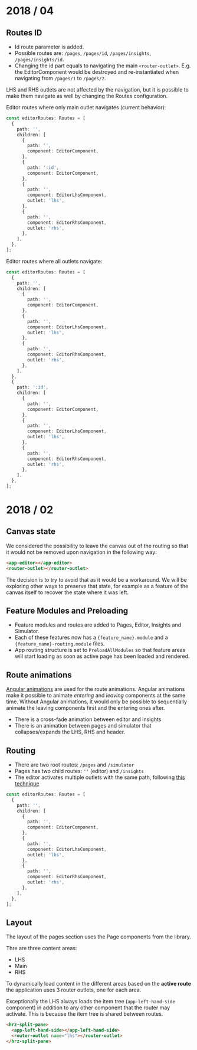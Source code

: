 # 2018 / 04

## Routes ID

- Id route parameter is added.
- Possible routes are: `/pages`, `/pages/id`, `/pages/insights`, `/pages/insights/id`.
- Changing the id part equals to navigating the main `<router-outlet>`. E.g. the EditorComponent would be destroyed and re-instantiated when navigating from `/pages/1` to `/pages/2`.

LHS and RHS outlets are not affected by the navigation, but it is possible to make them navigate as well by changing the Routes configuration.

Editor routes where only main outlet navigates (current behavior):
```ts
const editorRoutes: Routes = [
  {
    path: '',
    children: [
      {
        path: '',
        component: EditorComponent,
      },
      {
        path: ':id',
        component: EditorComponent,
      },
      {
        path: '',
        component: EditorLhsComponent,
        outlet: 'lhs',
      },
      {
        path: '',
        component: EditorRhsComponent,
        outlet: 'rhs',
      },
    ],
  },
];
```

Editor routes where all outlets navigate:
```ts
const editorRoutes: Routes = [
  {
    path: '',
    children: [
      {
        path: '',
        component: EditorComponent,
      },
      {
        path: '',
        component: EditorLhsComponent,
        outlet: 'lhs',
      },
      {
        path: '',
        component: EditorRhsComponent,
        outlet: 'rhs',
      },
    ],
  },
  {
    path: ':id',
    children: [
      {
        path: '',
        component: EditorComponent,
      },
      {
        path: '',
        component: EditorLhsComponent,
        outlet: 'lhs',
      },
      {
        path: '',
        component: EditorRhsComponent,
        outlet: 'rhs',
      },
    ],
  },
];
```

# 2018 / 02

## Canvas state
We considered the possibility to leave the canvas out of the routing so that it would not be removed upon navigation in the following way:

```html
<app-editor></app-editor>
<router-outlet></router-outlet>
```

The decision is to try to avoid that as it would be a workaround. We will be exploring other ways to preserve that state, for example as a feature of the canvas itself to recover the state where it was left.

## Feature Modules and Preloading
- Feature modules and routes are added to Pages, Editor, Insights and Simulator. 
- Each of these features now has a `{feature_name}.module` and a `{feature_name}-routing.module` files.
- App routing structure is set to `PreloadAllModules` so that feature areas will start loading as soon as active page has been loaded and rendered.

## Route animations
[Angular animations](https://angular.io/guide/animations) are used for the route animations. Angular animations make it possible to animate *entering* and *leaving* components at the same time. Without Angular animations, it would only be possible to sequentially animate the leaving components first and the entering ones after.

- There is a cross-fade animation between editor and insights
- There is an animation between pages and simulator that collapses/expands the LHS, RHS and header.

## Routing
- There are two root routes: `/pages` and `/simulator`
- Pages has two child routes: `''` (editor) and `/insights`
- The editor activates multiple outlets with the same path, following [this technique](https://angular.io/api/router/Routes#componentless-routes)

```ts
const editorRoutes: Routes = [
  {
    path: '',
    children: [
      {
        path: '',
        component: EditorComponent,
      },
      {
        path: '',
        component: EditorLhsComponent,
        outlet: 'lhs',
      },
      {
        path: '',
        component: EditorRhsComponent,
        outlet: 'rhs',
      },
    ],
  },
];
```

## Layout
The layout of the pages section uses the Page components from the library.

Thre are three content areas:
- LHS
- Main
- RHS

To dynamically load content in the different areas based on the **active route** the application uses 3 router outlets, one for each area.

Exceptionally the LHS always loads the item tree (`app-left-hand-side` component) in addition to any other component that the router may activate. This is because the item tree is shared between routes.

```html
<hrz-split-pane>
  <app-left-hand-side></app-left-hand-side>
  <router-outlet name="lhs"></router-outlet>
</hrz-split-pane>
```

